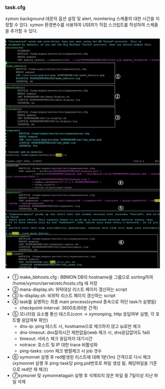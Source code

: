 ### task.cfg 
xymon background 데몬의 옵션 설정 및 alert, monitering 스케줄의 대한 시간을 지정할 수 있다.
xymon 환경변수를 사용하여 USER가 직접 스크립트를 작성하여 스케줄을 추가할 수 있다.

![텍스트](https://github.com/sahagong/xymon/blob/master/img/task.cfg.jpg)  

- ① make_bbhosts.cfg : BBMON DB의 hostname을 그룹으로 sorting하여 /home/xymon/server/etc/hosts.cfg 에 저장   
- ② mana-display.sh: 위탁대상 리스트 페이지 갱신하는 script 
- ③ ls-display.sh: 비위탁 리스트 페이지 갱신하는 script
- ④ task를 실행하는 최종 main process(xymod 종속으로 하단 task가 실행됨)
    - checkpoint-interval: 3600초(60분 간격)
- ⑤ 모니터링 요소별 통신 테스트(conn -> xymonping, http 응답여부 실행, 각 포트별 응답여부 확인)
   - dns-ip: ping 테스트 시, hostname으로 체크하지 않고 ip로만 체크
   - dns-timeout: dns질의시간 제한없음(web 체크 시, dns응답없어도 fail)
   - timeout: 서비스 체크 응답까지 대기시간
   - notrace: 호스트 및 IP 대한 trace 비활성화
   - ping-tasks: conn 체크 병렬체크 시 job 갯수
- ⑥ xymonnet 실행 후 red발생된 리스트에 대해 1분(1m) 간격으로 다시 체크
  (xymonnet 실행 후 ping-task당 ping.pid번호로 파일 생성 됨. 해당파일을 기준으로 red만 재 체크)
- ⑦xymonet 및 xymonnetagain 실행 후 삭제되지 않은 파일 중 7일이상 지난 파일 삭제

